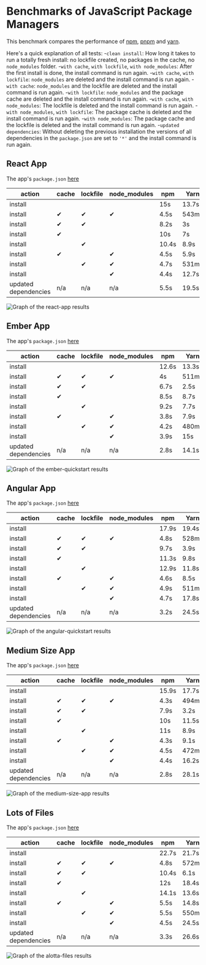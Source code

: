 # Benchmarks of JavaScript Package Managers

This benchmark compares the performance of [npm](https://github.com/npm/cli), [pnpm](https://github.com/pnpm/pnpm) and [yarn](https://github.com/yarnpkg/yarn).

Here's a quick explanation of all tests:
-`clean install`: How long it takes to run a totally fresh install: no lockfile created, no packages in the cache, no `node_modules` folder.
-`with cache`, `with lockfile`, `with node_modules`: After the first install is done, the install command is run again.
-`with cache`, `with lockfile`: `node_modules` are deleted and the install command is run again.
-`with cache`: `node_modules` and the lockfile are deleted and the install command is run again.
-`with lockfile`: `node_modules` and the package cache are deleted and the install command is run again.
-`with cache`, `with node_modules`: The lockfile is deleted and the install command is run again.
-`with node_modules`, `with lockfile`: The package cache is deleted and the install command is run again.
-`with node_modules`: The package cache and the lockfile is deleted and the install command is run again.
-`updated dependencies`: Without deleting the previous installation the versions of all dependencies in the `package.json` are set to `'*'` and the install command is run again.

## React App

The app's `package.json` [here](./fixtures/react-app/package.json)

| action               | cache | lockfile | node_modules| npm | Yarn | pnpm |
| ---                  | ---   | ---      | ---         | --- | --- | --- |
| install              |       |          |             | 15s | 13.7s | 12.1s |
| install              | ✔    | ✔        | ✔           | 4.5s | 543ms | 737ms |
| install              | ✔    | ✔        |             | 8.2s | 3s | 3.2s |
| install              | ✔    |          |             | 10s | 7s | 5.7s |
| install              |      | ✔        |             | 10.4s | 8.9s | 9.7s |
| install              | ✔    |          | ✔           | 4.5s | 5.9s | 1.3s |
| install              |      | ✔        | ✔           | 4.7s | 531ms | 688ms |
| install              |      |          | ✔           | 4.4s | 12.7s | 2.8s |
| updated dependencies | n/a  | n/a      | n/a         | 5.5s | 19.5s | 13.7s |

![Graph of the react-app results](./results/imgs/react-app.svg)

## Ember App

The app's `package.json` [here](./fixtures/ember-quickstart/package.json)

| action               | cache | lockfile | node_modules| npm | Yarn | pnpm |
| ---                  | ---   | ---      | ---         | --- | --- | --- |
| install              |       |          |             | 12.6s | 13.3s | 9.5s |
| install              | ✔    | ✔        | ✔           | 4s | 511ms | 683ms |
| install              | ✔    | ✔        |             | 6.7s | 2.5s | 2.9s |
| install              | ✔    |          |             | 8.5s | 8.7s | 5.1s |
| install              |      | ✔        |             | 9.2s | 7.7s | 8s |
| install              | ✔    |          | ✔           | 3.8s | 7.9s | 985ms |
| install              |      | ✔        | ✔           | 4.2s | 480ms | 683ms |
| install              |      |          | ✔           | 3.9s | 15s | 1.6s |
| updated dependencies | n/a  | n/a      | n/a         | 2.8s | 14.1s | 8.5s |

![Graph of the ember-quickstart results](./results/imgs/ember-quickstart.svg)

## Angular App

The app's `package.json` [here](./fixtures/angular-quickstart/package.json)

| action               | cache | lockfile | node_modules| npm | Yarn | pnpm |
| ---                  | ---   | ---      | ---         | --- | --- | --- |
| install              |       |          |             | 17.9s | 19.4s | 14.1s |
| install              | ✔    | ✔        | ✔           | 4.8s | 528ms | 727ms |
| install              | ✔    | ✔        |             | 9.7s | 3.9s | 4.1s |
| install              | ✔    |          |             | 11.3s | 9.8s | 6.9s |
| install              |      | ✔        |             | 12.9s | 11.8s | 12.1s |
| install              | ✔    |          | ✔           | 4.6s | 8.5s | 5.1s |
| install              |      | ✔        | ✔           | 4.9s | 511ms | 828ms |
| install              |      |          | ✔           | 4.7s | 17.8s | 11.3s |
| updated dependencies | n/a  | n/a      | n/a         | 3.2s | 24.5s | 9.3s |

![Graph of the angular-quickstart results](./results/imgs/angular-quickstart.svg)

## Medium Size App

The app's `package.json` [here](./fixtures/medium-size-app/package.json)

| action               | cache | lockfile | node_modules| npm | Yarn | pnpm |
| ---                  | ---   | ---      | ---         | --- | --- | --- |
| install              |       |          |             | 15.9s | 17.7s | 12.4s |
| install              | ✔    | ✔        | ✔           | 4.3s | 494ms | 727ms |
| install              | ✔    | ✔        |             | 7.9s | 3.2s | 3.5s |
| install              | ✔    |          |             | 10s | 11.5s | 5.7s |
| install              |      | ✔        |             | 11s | 8.9s | 9.8s |
| install              | ✔    |          | ✔           | 4.3s | 9.1s | 1.8s |
| install              |      | ✔        | ✔           | 4.5s | 472ms | 750ms |
| install              |      |          | ✔           | 4.4s | 16.2s | 4.5s |
| updated dependencies | n/a  | n/a      | n/a         | 2.8s | 28.1s | 18.4s |

![Graph of the medium-size-app results](./results/imgs/medium-size-app.svg)

## Lots of Files

The app's `package.json` [here](./fixtures/alotta-files/package.json)

| action               | cache | lockfile | node_modules| npm | Yarn | pnpm |
| ---                  | ---   | ---      | ---         | --- | --- | --- |
| install              |       |          |             | 22.7s | 21.7s | 13.7s |
| install              | ✔    | ✔        | ✔           | 4.8s | 572ms | 838ms |
| install              | ✔    | ✔        |             | 10.4s | 6.1s | 3.7s |
| install              | ✔    |          |             | 12s | 18.4s | 6.8s |
| install              |      | ✔        |             | 14.1s | 13.6s | 10.8s |
| install              | ✔    |          | ✔           | 5.5s | 14.8s | 2s |
| install              |      | ✔        | ✔           | 5.5s | 550ms | 831ms |
| install              |      |          | ✔           | 4.5s | 24.5s | 4.6s |
| updated dependencies | n/a  | n/a      | n/a         | 3.3s | 26.6s | 10.6s |

![Graph of the alotta-files results](./results/imgs/alotta-files.svg)